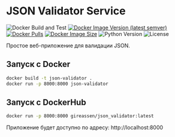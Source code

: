 # JSON Validator Service

![Docker Build and Test](https://github.com/gireassen/json_validator/actions/workflows/docker-build-test.yml/badge.svg)
[![Docker Image Version (latest semver)](https://img.shields.io/docker/v/gireassen/json_validator/latest)](https://hub.docker.com/r/gireassen/json_validator)
[![Docker Pulls](https://img.shields.io/docker/pulls/gireassen/json_validator)](https://hub.docker.com/r/gireassen/json_validator)
[![Docker Image Size](https://img.shields.io/docker/image-size/gireassen/json_validator/latest)](https://hub.docker.com/r/gireassen/json_validator)
![Python Version](https://img.shields.io/badge/python-3.9+-blue.svg)
![License](https://img.shields.io/github/license/gireassen/json_validator)

Простое веб-приложение для валидации JSON.

## Запуск с Docker

```bash
docker build -t json-validator .
docker run -p 8000:8000 json-validator
```

## Запуск с DockerHub
```bash
docker run -p 8000:8000 gireassen/json_validator:latest
```

Приложение будет доступно по адресу: http://localhost:8000